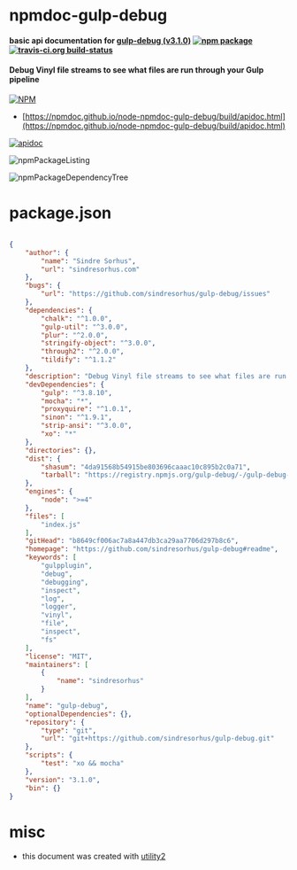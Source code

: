 # npmdoc-gulp-debug

#### basic api documentation for  [gulp-debug (v3.1.0)](https://github.com/sindresorhus/gulp-debug#readme)  [![npm package](https://img.shields.io/npm/v/npmdoc-gulp-debug.svg?style=flat-square)](https://www.npmjs.org/package/npmdoc-gulp-debug) [![travis-ci.org build-status](https://api.travis-ci.org/npmdoc/node-npmdoc-gulp-debug.svg)](https://travis-ci.org/npmdoc/node-npmdoc-gulp-debug)

#### Debug Vinyl file streams to see what files are run through your Gulp pipeline

[![NPM](https://nodei.co/npm/gulp-debug.png?downloads=true&downloadRank=true&stars=true)](https://www.npmjs.com/package/gulp-debug)

- [https://npmdoc.github.io/node-npmdoc-gulp-debug/build/apidoc.html](https://npmdoc.github.io/node-npmdoc-gulp-debug/build/apidoc.html)

[![apidoc](https://npmdoc.github.io/node-npmdoc-gulp-debug/build/screenCapture.buildCi.browser.%252Ftmp%252Fbuild%252Fapidoc.html.png)](https://npmdoc.github.io/node-npmdoc-gulp-debug/build/apidoc.html)

![npmPackageListing](https://npmdoc.github.io/node-npmdoc-gulp-debug/build/screenCapture.npmPackageListing.svg)

![npmPackageDependencyTree](https://npmdoc.github.io/node-npmdoc-gulp-debug/build/screenCapture.npmPackageDependencyTree.svg)



# package.json

```json

{
    "author": {
        "name": "Sindre Sorhus",
        "url": "sindresorhus.com"
    },
    "bugs": {
        "url": "https://github.com/sindresorhus/gulp-debug/issues"
    },
    "dependencies": {
        "chalk": "^1.0.0",
        "gulp-util": "^3.0.0",
        "plur": "^2.0.0",
        "stringify-object": "^3.0.0",
        "through2": "^2.0.0",
        "tildify": "^1.1.2"
    },
    "description": "Debug Vinyl file streams to see what files are run through your Gulp pipeline",
    "devDependencies": {
        "gulp": "^3.8.10",
        "mocha": "*",
        "proxyquire": "^1.0.1",
        "sinon": "^1.9.1",
        "strip-ansi": "^3.0.0",
        "xo": "*"
    },
    "directories": {},
    "dist": {
        "shasum": "4da91568b54915be803696caaac10c895b2c0a71",
        "tarball": "https://registry.npmjs.org/gulp-debug/-/gulp-debug-3.1.0.tgz"
    },
    "engines": {
        "node": ">=4"
    },
    "files": [
        "index.js"
    ],
    "gitHead": "b8649cf006ac7a8a447db3ca29aa7706d297b8c6",
    "homepage": "https://github.com/sindresorhus/gulp-debug#readme",
    "keywords": [
        "gulpplugin",
        "debug",
        "debugging",
        "inspect",
        "log",
        "logger",
        "vinyl",
        "file",
        "inspect",
        "fs"
    ],
    "license": "MIT",
    "maintainers": [
        {
            "name": "sindresorhus"
        }
    ],
    "name": "gulp-debug",
    "optionalDependencies": {},
    "repository": {
        "type": "git",
        "url": "git+https://github.com/sindresorhus/gulp-debug.git"
    },
    "scripts": {
        "test": "xo && mocha"
    },
    "version": "3.1.0",
    "bin": {}
}
```



# misc
- this document was created with [utility2](https://github.com/kaizhu256/node-utility2)
